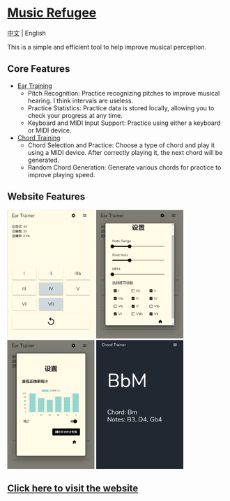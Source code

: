 # [Music Refugee](https://musictrainer.barnman.cc)
[中文](README.md) | English

This is a simple and efficient tool to help improve musical perception.

## Core Features
- [Ear Training](https://musictrainer.barnman.cc/ear-trainer)
   - Pitch Recognition: Practice recognizing pitches to improve musical hearing. I think intervals are useless.
   - Practice Statistics: Practice data is stored locally, allowing you to check your progress at any time.
   - Keyboard and MIDI Input Support: Practice using either a keyboard or MIDI device.
- [Chord Training](https://musictrainer.barnman.cc/chord-trainer)
   - Chord Selection and Practice: Choose a type of chord and play it using a MIDI device. After correctly playing it, the next chord will be generated.
   - Random Chord Generation: Generate various chords for practice to improve playing speed.
## Website Features
<img src="pics/image.png" alt="alt text" style="max-width: 200px; height: auto;" />
<img src="pics/image1.png" alt="alt text" style="max-width: 200px; height: auto;" />
<img src="pics/image3.png" alt="alt text" style="max-width: 200px; height: auto;" />
<img src="pics/image2.png" alt="alt text" style="max-width: 200px; height: auto;" />

## [Click here to visit the website](https://musictrainer.barnman.cc)
